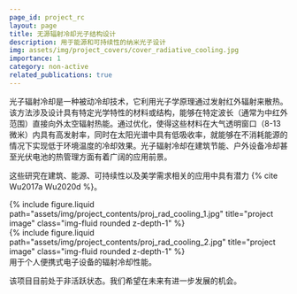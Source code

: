 ```yaml
---
page_id: project_rc
layout: page
title: 无源辐射冷却光子结构设计
description: 用于能源和可持续性的纳米光子设计
img: assets/img/project_covers/cover_radiative_cooling.jpg
importance: 1
category: non-active
related_publications: true
---
```


光子辐射冷却是一种被动冷却技术，它利用光子学原理通过发射红外辐射来散热。该方法涉及设计具有特定光学特性的材料或结构，能够在特定波长（通常为中红外范围）直接向外太空辐射热能。通过优化，使得这些材料在大气透明窗口（8-13微米）内具有高发射率，同时在太阳光谱中具有低吸收率，就能够在不消耗能源的情况下实现低于环境温度的冷却效果。光子辐射冷却在建筑节能、户外设备冷却甚至光伏电池的热管理方面有着广阔的应用前景。

<!-- (Note: this introductory information is summarized by GPT-4o) -->

这些研究在建筑、能源、可持续性以及美学需求相关的应用中具有潜力 {% cite Wu2017a Wu2020d %}。

<div class="row justify-content-sm-center">
    <div class="col-sm-6 mt-3 mt-md-0">
        {% include figure.liquid path="assets/img/project_contents/proj_rad_cooling_1.jpg" title="project image" class="img-fluid rounded z-depth-1" %}
    </div>
    <div class="col-sm-6 mt-3 mt-md-0">
        {% include figure.liquid path="assets/img/project_contents/proj_rad_cooling_2.jpg" title="project image" class="img-fluid rounded z-depth-1" %}
    </div>
</div>
<div class="caption">
    用于个人便携式电子设备的辐射冷却性能。
</div>

该项目目前处于非活跃状态。我们希望在未来有进一步发展的机会。
